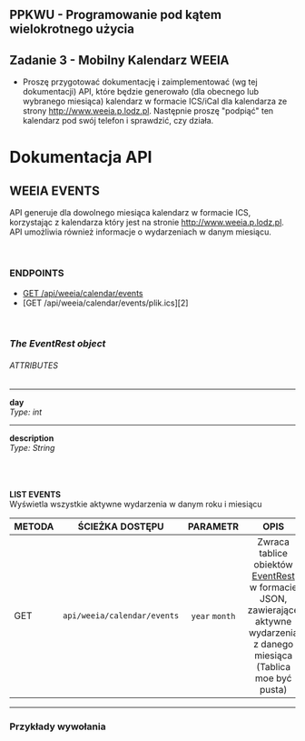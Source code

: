 ## PPKWU - Programowanie pod kątem wielokrotnego użycia
## Zadanie 3 - Mobilny Kalendarz WEEIA
* Proszę przygotować dokumentację i zaimplementować (wg tej dokumentacji) API, które będzie generowało (dla obecnego lub wybranego miesiąca) kalendarz w formacie ICS/iCal dla kalendarza ze strony http://www.weeia.p.lodz.pl. Następnie proszę "podpiąć" ten kalendarz pod swój telefon i sprawdzić, czy działa.

 **Dokumentacja API**
 ===================
 
 ## **WEEIA EVENTS**

API generuje dla dowolnego miesiąca kalendarz w formacie ICS, korzystając z kalendarza który jest na stronie http://www.weeia.p.lodz.pl.
 API umożliwia również informacje o wydarzeniach w danym miesiącu.
   
<br /> 

### ENDPOINTS
* [GET    /api/weeia/calendar/events][1]
* [GET    /api/weeia/calendar/events/plik.ics][2]

<br />

### *The EventRest object*
 [3]: EventRest

###### ATTRIBUTES
_________
**day**  
*Type: int*
_________
**description**  
*Type: String*
<br />  
<br />
<br />

 [1]: [ListEvents]
**LIST EVENTS**  
Wyświetla wszystkie aktywne wydarzenia w danym roku i miesiącu



| METODA | ŚCIEŻKA DOSTĘPU | PARAMETR | OPIS |
|--------|:---------------:|:--------:|:----:|
| GET| `api/weeia/calendar/events`| `year`  `month` | Zwraca tablice obiektów [EventRest][3] w formacie JSON, zawierające aktywne wydarzenia z danego miesiąca (Tablica moe być pusta)|
-----

### **Przykłady wywołania**
